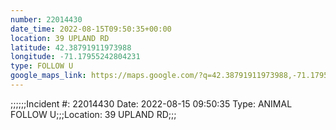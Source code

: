 ```yaml
---
number: 22014430
date_time: 2022-08-15T09:50:35+00:00
location: 39 UPLAND RD
latitude: 42.38791911973988
longitude: -71.17955242804231
type: FOLLOW U
google_maps_link: https://maps.google.com/?q=42.38791911973988,-71.17955242804231
---
```


;;;;;;Incident #: 22014430  Date: 2022-08-15 09:50:35   Type: ANIMAL FOLLOW U;;;Location: 39 UPLAND RD;;;
